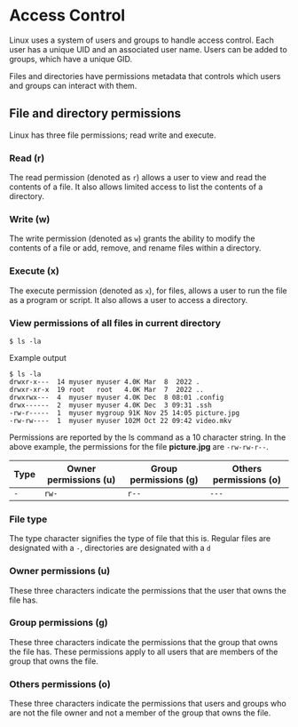 # Access Control
Linux uses a system of users and groups to handle access control. Each user has a unique UID and an associated user name. Users can be added to groups, which have a unique GID.

Files and directories have permissions metadata that controls which users and groups can interact with them.

## File and directory permissions

Linux has three file permissions; read write and execute.

### Read (r)

The read permission (denoted as ```r```) allows a user to view and read the contents of a file. It also allows limited access to list the contents of a directory.

### Write (w)

The write permission (denoted as ```w```) grants the ability to modify the contents of a file or add, remove, and rename files within a directory.

### Execute (x)

The execute permission (denoted as ```x```), for files, allows a user to run the file as a program or script. It also allows a user to access a directory.

### View permissions of all files in current directory
```
$ ls -la
```
Example output
```
$ ls -la
drwxr-x---  14 myuser myuser 4.0K Mar  8  2022 .
drwxr-xr-x  19 root   root   4.0K Mar  7  2022 ..
drwxrwx---  4  myuser myuser 4.0K Dec  8 08:01 .config
drwx------  2  myuser myuser 4.0K Dec  3 09:31 .ssh
-rw-r-----  1  myuser mygroup 91K Nov 25 14:05 picture.jpg
-rw-rw----  1  myuser myuser 102M Oct 22 09:42 video.mkv
```
Permissions are reported by the ls command as a 10 character string. In the above example, the permissions for the file **picture.jpg** are ```-rw-rw-r--```.

|Type   | Owner permissions (u) | Group permissions (g) | Others permissions (o)|
|-------|-------------------|-------------------|--------------------|
|```-```| ```rw-```         | ```r--```         | ```---```          |

### File type
The type character signifies the type of file that this is. Regular files are designated with a ```-```, directories are designated with a ```d```

### Owner permissions (u)
These three characters indicate the permissions that the user that owns the file has.

### Group permissions (g)
These three characters indicate the permissions that the group that owns the file has. These permissions apply to all users that are members of the group that owns the file.

### Others permissions (o)
These three characters indicate the permissions that users and groups who are not the file owner and not a member of the group that owns the file.